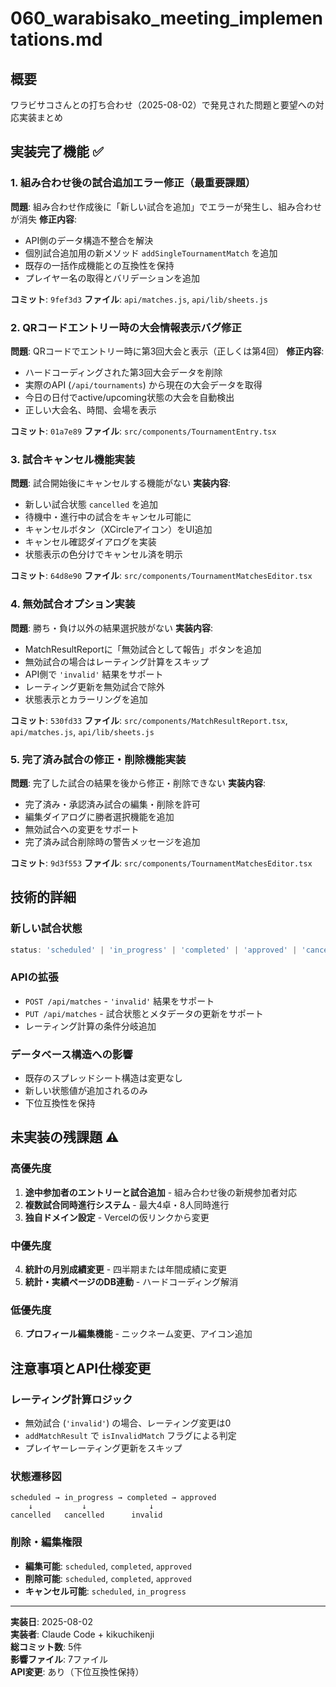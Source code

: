 # 060_warabisako_meeting_implementations.md

## 概要
ワラビサコさんとの打ち合わせ（2025-08-02）で発見された問題と要望への対応実装まとめ

## 実装完了機能 ✅

### 1. 組み合わせ後の試合追加エラー修正（最重要課題）
**問題**: 組み合わせ作成後に「新しい試合を追加」でエラーが発生し、組み合わせが消失
**修正内容**:
- API側のデータ構造不整合を解決
- 個別試合追加用の新メソッド `addSingleTournamentMatch` を追加
- 既存の一括作成機能との互換性を保持
- プレイヤー名の取得とバリデーションを追加

**コミット**: `9fef3d3`
**ファイル**: `api/matches.js`, `api/lib/sheets.js`

### 2. QRコードエントリー時の大会情報表示バグ修正
**問題**: QRコードでエントリー時に第3回大会と表示（正しくは第4回）
**修正内容**:
- ハードコーディングされた第3回大会データを削除
- 実際のAPI (`/api/tournaments`) から現在の大会データを取得
- 今日の日付でactive/upcoming状態の大会を自動検出
- 正しい大会名、時間、会場を表示

**コミット**: `01a7e89`
**ファイル**: `src/components/TournamentEntry.tsx`

### 3. 試合キャンセル機能実装
**問題**: 試合開始後にキャンセルする機能がない
**実装内容**:
- 新しい試合状態 `cancelled` を追加
- 待機中・進行中の試合をキャンセル可能に
- キャンセルボタン（XCircleアイコン）をUI追加
- キャンセル確認ダイアログを実装
- 状態表示の色分けでキャンセル済を明示

**コミット**: `64d8e90`
**ファイル**: `src/components/TournamentMatchesEditor.tsx`

### 4. 無効試合オプション実装
**問題**: 勝ち・負け以外の結果選択肢がない
**実装内容**:
- MatchResultReportに「無効試合として報告」ボタンを追加
- 無効試合の場合はレーティング計算をスキップ
- API側で `'invalid'` 結果をサポート
- レーティング更新を無効試合で除外
- 状態表示とカラーリングを追加

**コミット**: `530fd33`
**ファイル**: `src/components/MatchResultReport.tsx`, `api/matches.js`, `api/lib/sheets.js`

### 5. 完了済み試合の修正・削除機能実装
**問題**: 完了した試合の結果を後から修正・削除できない
**実装内容**:
- 完了済み・承認済み試合の編集・削除を許可
- 編集ダイアログに勝者選択機能を追加
- 無効試合への変更をサポート
- 完了済み試合削除時の警告メッセージを追加

**コミット**: `9d3f553`
**ファイル**: `src/components/TournamentMatchesEditor.tsx`

## 技術的詳細

### 新しい試合状態
```typescript
status: 'scheduled' | 'in_progress' | 'completed' | 'approved' | 'cancelled' | 'invalid'
```

### APIの拡張
- `POST /api/matches` - `'invalid'` 結果をサポート
- `PUT /api/matches` - 試合状態とメタデータの更新をサポート
- レーティング計算の条件分岐追加

### データベース構造への影響
- 既存のスプレッドシート構造は変更なし
- 新しい状態値が追加されるのみ
- 下位互換性を保持

## 未実装の残課題 ⚠️

### 高優先度
1. **途中参加者のエントリーと試合追加** - 組み合わせ後の新規参加者対応
2. **複数試合同時進行システム** - 最大4卓・8人同時進行
3. **独自ドメイン設定** - Vercelの仮リンクから変更

### 中優先度
4. **統計の月別成績変更** - 四半期または年間成績に変更
5. **統計・実績ページのDB連動** - ハードコーディング解消

### 低優先度
6. **プロフィール編集機能** - ニックネーム変更、アイコン追加

## 注意事項とAPI仕様変更

### レーティング計算ロジック
- 無効試合 (`'invalid'`) の場合、レーティング変更は0
- `addMatchResult` で `isInvalidMatch` フラグによる判定
- プレイヤーレーティング更新をスキップ

### 状態遷移図
```
scheduled → in_progress → completed → approved
    ↓           ↓              ↓
cancelled   cancelled      invalid
```

### 削除・編集権限
- **編集可能**: `scheduled`, `completed`, `approved`
- **削除可能**: `scheduled`, `completed`, `approved`  
- **キャンセル可能**: `scheduled`, `in_progress`

---
**実装日**: 2025-08-02  
**実装者**: Claude Code + kikuchikenji  
**総コミット数**: 5件  
**影響ファイル**: 7ファイル  
**API変更**: あり（下位互換性保持）